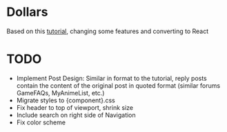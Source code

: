 # Dollars
Based on this [tutorial](https://www.youtube.com/watch?v=knGk9aUr4Do&list=PLMXItuyqfZ97qBrnK3KML_W4_AbfNrPDt&index=2), changing some features and converting to React

# TODO

- Implement Post Design: Similar in format to the tutorial, reply posts contain the content of the original post in quoted format (similar forums GameFAQs, MyAnimeList, etc.)
- Migrate styles to {component}.css
- Fix header to top of viewport, shrink size
- Include search on right side of Navigation
- Fix color scheme
